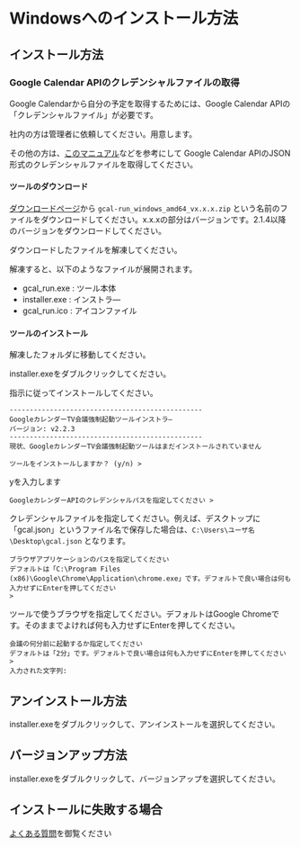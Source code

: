 # Windowsへのインストール方法

## インストール方法

### Google Calendar APIのクレデンシャルファイルの取得

Google Calendarから自分の予定を取得するためには、Google Calendar APIの「クレデンシャルファイル」が必要です。

社内の方は管理者に依頼してください。用意します。

その他の方は、[このマニュアル](https://github.com/fetaro/gcal-run/wiki/how_to_get_google_calendar_api_credential_file)などを参考にして Google Calendar APIのJSON形式のクレデンシャルファイルを取得してください。


#### ツールのダウンロード

[ダウンロードページ](https://github.com/fetaro/gcal-run/releases)から  `gcal-run_windows_amd64_vx.x.x.zip`  という名前のファイルをダウンロードしてください。x.x.xの部分はバージョンです。2.1.4以降のバージョンをダウンロードしてください。

ダウンロードしたファイルを解凍してください。

解凍すると、以下のようなファイルが展開されます。

* gcal_run.exe : ツール本体
* installer.exe : インストラ―
* gcal_run.ico : アイコンファイル

#### ツールのインストール

解凍したフォルダに移動してください。

installer.exeをダブルクリックしてください。

指示に従ってインストールしてください。

```
------------------------------------------------
GoogleカレンダーTV会議強制起動ツールインストラ―
バージョン: v2.2.3
------------------------------------------------
現状、GoogleカレンダーTV会議強制起動ツールはまだインストールされていません

ツールをインストールしますか？ (y/n) > 
```

yを入力します

```
GoogleカレンダーAPIのクレデンシャルパスを指定してください > 
```

クレデンシャルファイルを指定してください。例えば、デスクトップに「gcal.json」というファイル名で保存した場合は、`C:\Users\ユーザ名\Desktop\gcal.json` となります。

```
ブラウザアプリケーションのパスを指定してください
デフォルトは「C:\Program Files (x86)\Google\Chrome\Application\chrome.exe」です。デフォルトで良い場合は何も入力せずにEnterを押してください
>
```

ツールで使うブラウザを指定してください。デフォルトはGoogle Chromeです。そのままでよければ何も入力せずにEnterを押してください。


```
会議の何分前に起動するか指定してください
デフォルトは「2分」です。デフォルトで良い場合は何も入力せずにEnterを押してください
>
入力された文字列:
```



## アンインストール方法

installer.exeをダブルクリックして、アンインストールを選択してください。

## バージョンアップ方法

installer.exeをダブルクリックして、バージョンアップを選択してください。

## インストールに失敗する場合

[よくある質問](https://github.com/fetaro/gcal-run/wiki)を御覧ください




